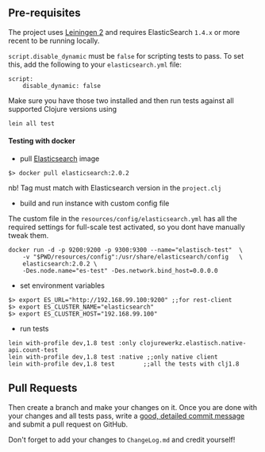 ## Pre-requisites

The project uses [Leiningen 2](https://leiningen.org) and requires ElasticSearch `1.4.x` or more recent to be running
locally.

`script.disable_dynamic` must be `false` for scripting tests to pass. To set this, add the following to your `elasticsearch.yml` file:

    script:
        disable_dynamic: false

Make
sure you have those two installed and then run tests against all supported Clojure versions using

    lein all test


#### Testing with docker

* pull [Elasticsearch]() image 

```
$> docker pull elasticsearch:2.0.2
```
nb! Tag must match with Elasticsearch version in the `project.clj`

* build and run instance with custom config file

The custom file in the `resources/config/elasticsearch.yml` has all the required settings for full-scale test activated, so you dont have
manually tweak them.

```
docker run -d -p 9200:9200 -p 9300:9300 --name="elastisch-test"  \
	-v "$PWD/resources/config":/usr/share/elasticsearch/config   \
	elasticsearch:2.0.2 \ 
	-Des.node.name="es-test" -Des.network.bind_host=0.0.0.0
```

* set environment variables

```
$> export ES_URL="http://192.168.99.100:9200" ;;for rest-client
$> export ES_CLUSTER_NAME="elasticsearch"
$> export ES_CLUSTER_HOST="192.168.99.100"
```

* run tests


```
lein with-profile dev,1.8 test :only clojurewerkz.elastisch.native-api.count-test
lein with-profile dev,1.8 test :native ;;only native client
lein with-profile dev,1.8 test 	      ;;all the tests with clj1.8
```

## Pull Requests

Then create a branch and make your changes on it. Once you are done with your changes and all
tests pass, write a [good, detailed commit message](http://tbaggery.com/2008/04/19/a-note-about-git-commit-messages.html) and submit a pull request on GitHub.

Don't forget to add your changes to `ChangeLog.md` and credit yourself!

